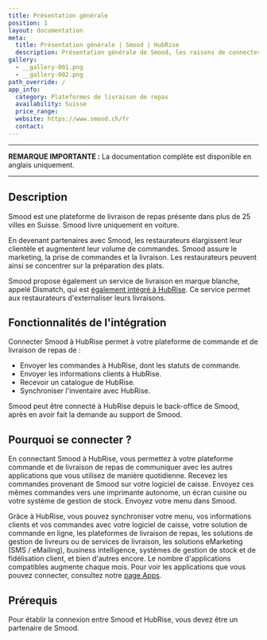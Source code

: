 ```yaml
---
title: Présentation générale
position: 1
layout: documentation
meta:
  title: Présentation générale | Smood | HubRise
  description: Présentation générale de Smood, les raisons de connecter votre plateforme de livraison de repas à HubRise et fonctionnalités de l'intégration avec HubRise.
gallery:
  - __gallery-001.png
  - __gallery-002.png
path_override: /
app_info:
  category: Plateformes de livraison de repas
  availability: Suisse
  price_range:
  website: https://www.smood.ch/fr
  contact:
---
```


---

**REMARQUE IMPORTANTE :** La documentation complète est disponible <Link to="/apps/smood" addLocalePrefix={false}>en anglais uniquement</Link>.

---

## Description

Smood est une plateforme de livraison de repas présente dans plus de 25 villes en Suisse. Smood livre uniquement en voiture.

En devenant partenaires avec Smood, les restaurateurs élargissent leur clientèle et augmentent leur volume de commandes. Smood assure le marketing, la prise de commandes et la livraison. Les restaurateurs peuvent ainsi se concentrer sur la préparation des plats.

Smood propose également un service de livraison en marque blanche, appelé Dismatch, qui est [également intégré à HubRise](/apps/smood-dismatch). Ce service permet aux restaurateurs d'externaliser leurs livraisons.

## Fonctionnalités de l'intégration

Connecter Smood à HubRise permet à votre plateforme de commande et de livraison de repas de :

- Envoyer les commandes à HubRise, dont les statuts de commande.
- Envoyer les informations clients à HubRise.
- Recevoir un catalogue de HubRise.
- Synchroniser l'inventaire avec HubRise.

Smood peut être connecté à HubRise depuis le back-office de Smood, après en avoir fait la demande au support de Smood.

## Pourquoi se connecter ?

En connectant Smood à HubRise, vous permettez à votre plateforme commande et de livraison de repas de communiquer avec les autres applications que vous utilisez de manière quotidienne. Recevez les commandes provenant de Smood sur votre logiciel de caisse. Envoyez ces mêmes commandes vers une imprimante autonome, un écran cuisine ou votre système de gestion de stock. Envoyez votre menu dans Smood.

Grâce à HubRise, vous pouvez synchroniser votre menu, vos informations clients et vos commandes avec votre logiciel de caisse, votre solution de commande en ligne, les plateformes de livraison de repas, les solutions de gestion de livreurs ou de services de livraison, les solutions eMarketing (SMS / eMailing), business intelligence, systèmes de gestion de stock et de fidélisation client, et bien d'autres encore. Le nombre d'applications compatibles augmente chaque mois. Pour voir les applications que vous pouvez connecter, consultez notre [page Apps](/apps).

## Prérequis

Pour établir la connexion entre Smood et HubRise, vous devez être un partenaire de Smood.
